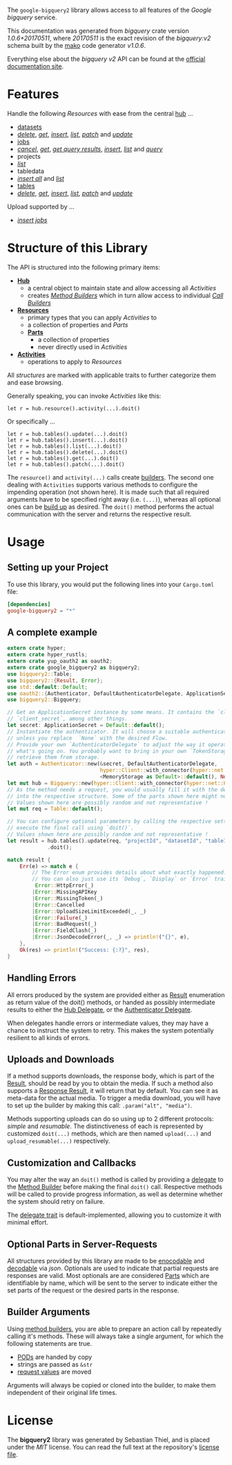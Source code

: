 <!---
DO NOT EDIT !
This file was generated automatically from 'src/mako/api/README.md.mako'
DO NOT EDIT !
-->
The `google-bigquery2` library allows access to all features of the *Google bigquery* service.

This documentation was generated from *bigquery* crate version *1.0.6+20170511*, where *20170511* is the exact revision of the *bigquery:v2* schema built by the [mako](http://www.makotemplates.org/) code generator *v1.0.6*.

Everything else about the *bigquery* *v2* API can be found at the
[official documentation site](https://cloud.google.com/bigquery/).
# Features

Handle the following *Resources* with ease from the central [hub](https://docs.rs/google-bigquery2/1.0.6+20170511/google_bigquery2/struct.Bigquery.html) ... 

* [datasets](https://docs.rs/google-bigquery2/1.0.6+20170511/google_bigquery2/struct.Dataset.html)
 * [*delete*](https://docs.rs/google-bigquery2/1.0.6+20170511/google_bigquery2/struct.DatasetDeleteCall.html), [*get*](https://docs.rs/google-bigquery2/1.0.6+20170511/google_bigquery2/struct.DatasetGetCall.html), [*insert*](https://docs.rs/google-bigquery2/1.0.6+20170511/google_bigquery2/struct.DatasetInsertCall.html), [*list*](https://docs.rs/google-bigquery2/1.0.6+20170511/google_bigquery2/struct.DatasetListCall.html), [*patch*](https://docs.rs/google-bigquery2/1.0.6+20170511/google_bigquery2/struct.DatasetPatchCall.html) and [*update*](https://docs.rs/google-bigquery2/1.0.6+20170511/google_bigquery2/struct.DatasetUpdateCall.html)
* [jobs](https://docs.rs/google-bigquery2/1.0.6+20170511/google_bigquery2/struct.Job.html)
 * [*cancel*](https://docs.rs/google-bigquery2/1.0.6+20170511/google_bigquery2/struct.JobCancelCall.html), [*get*](https://docs.rs/google-bigquery2/1.0.6+20170511/google_bigquery2/struct.JobGetCall.html), [*get query results*](https://docs.rs/google-bigquery2/1.0.6+20170511/google_bigquery2/struct.JobGetQueryResultCall.html), [*insert*](https://docs.rs/google-bigquery2/1.0.6+20170511/google_bigquery2/struct.JobInsertCall.html), [*list*](https://docs.rs/google-bigquery2/1.0.6+20170511/google_bigquery2/struct.JobListCall.html) and [*query*](https://docs.rs/google-bigquery2/1.0.6+20170511/google_bigquery2/struct.JobQueryCall.html)
* projects
 * [*list*](https://docs.rs/google-bigquery2/1.0.6+20170511/google_bigquery2/struct.ProjectListCall.html)
* tabledata
 * [*insert all*](https://docs.rs/google-bigquery2/1.0.6+20170511/google_bigquery2/struct.TabledataInsertAllCall.html) and [*list*](https://docs.rs/google-bigquery2/1.0.6+20170511/google_bigquery2/struct.TabledataListCall.html)
* [tables](https://docs.rs/google-bigquery2/1.0.6+20170511/google_bigquery2/struct.Table.html)
 * [*delete*](https://docs.rs/google-bigquery2/1.0.6+20170511/google_bigquery2/struct.TableDeleteCall.html), [*get*](https://docs.rs/google-bigquery2/1.0.6+20170511/google_bigquery2/struct.TableGetCall.html), [*insert*](https://docs.rs/google-bigquery2/1.0.6+20170511/google_bigquery2/struct.TableInsertCall.html), [*list*](https://docs.rs/google-bigquery2/1.0.6+20170511/google_bigquery2/struct.TableListCall.html), [*patch*](https://docs.rs/google-bigquery2/1.0.6+20170511/google_bigquery2/struct.TablePatchCall.html) and [*update*](https://docs.rs/google-bigquery2/1.0.6+20170511/google_bigquery2/struct.TableUpdateCall.html)


Upload supported by ...

* [*insert jobs*](https://docs.rs/google-bigquery2/1.0.6+20170511/google_bigquery2/struct.JobInsertCall.html)



# Structure of this Library

The API is structured into the following primary items:

* **[Hub](https://docs.rs/google-bigquery2/1.0.6+20170511/google_bigquery2/struct.Bigquery.html)**
    * a central object to maintain state and allow accessing all *Activities*
    * creates [*Method Builders*](https://docs.rs/google-bigquery2/1.0.6+20170511/google_bigquery2/trait.MethodsBuilder.html) which in turn
      allow access to individual [*Call Builders*](https://docs.rs/google-bigquery2/1.0.6+20170511/google_bigquery2/trait.CallBuilder.html)
* **[Resources](https://docs.rs/google-bigquery2/1.0.6+20170511/google_bigquery2/trait.Resource.html)**
    * primary types that you can apply *Activities* to
    * a collection of properties and *Parts*
    * **[Parts](https://docs.rs/google-bigquery2/1.0.6+20170511/google_bigquery2/trait.Part.html)**
        * a collection of properties
        * never directly used in *Activities*
* **[Activities](https://docs.rs/google-bigquery2/1.0.6+20170511/google_bigquery2/trait.CallBuilder.html)**
    * operations to apply to *Resources*

All *structures* are marked with applicable traits to further categorize them and ease browsing.

Generally speaking, you can invoke *Activities* like this:

```Rust,ignore
let r = hub.resource().activity(...).doit()
```

Or specifically ...

```ignore
let r = hub.tables().update(...).doit()
let r = hub.tables().insert(...).doit()
let r = hub.tables().list(...).doit()
let r = hub.tables().delete(...).doit()
let r = hub.tables().get(...).doit()
let r = hub.tables().patch(...).doit()
```

The `resource()` and `activity(...)` calls create [builders][builder-pattern]. The second one dealing with `Activities` 
supports various methods to configure the impending operation (not shown here). It is made such that all required arguments have to be 
specified right away (i.e. `(...)`), whereas all optional ones can be [build up][builder-pattern] as desired.
The `doit()` method performs the actual communication with the server and returns the respective result.

# Usage

## Setting up your Project

To use this library, you would put the following lines into your `Cargo.toml` file:

```toml
[dependencies]
google-bigquery2 = "*"
```

## A complete example

```Rust
extern crate hyper;
extern crate hyper_rustls;
extern crate yup_oauth2 as oauth2;
extern crate google_bigquery2 as bigquery2;
use bigquery2::Table;
use bigquery2::{Result, Error};
use std::default::Default;
use oauth2::{Authenticator, DefaultAuthenticatorDelegate, ApplicationSecret, MemoryStorage};
use bigquery2::Bigquery;

// Get an ApplicationSecret instance by some means. It contains the `client_id` and 
// `client_secret`, among other things.
let secret: ApplicationSecret = Default::default();
// Instantiate the authenticator. It will choose a suitable authentication flow for you, 
// unless you replace  `None` with the desired Flow.
// Provide your own `AuthenticatorDelegate` to adjust the way it operates and get feedback about 
// what's going on. You probably want to bring in your own `TokenStorage` to persist tokens and
// retrieve them from storage.
let auth = Authenticator::new(&secret, DefaultAuthenticatorDelegate,
                              hyper::Client::with_connector(hyper::net::HttpsConnector::new(hyper_rustls::TlsClient::new())),
                              <MemoryStorage as Default>::default(), None);
let mut hub = Bigquery::new(hyper::Client::with_connector(hyper::net::HttpsConnector::new(hyper_rustls::TlsClient::new())), auth);
// As the method needs a request, you would usually fill it with the desired information
// into the respective structure. Some of the parts shown here might not be applicable !
// Values shown here are possibly random and not representative !
let mut req = Table::default();

// You can configure optional parameters by calling the respective setters at will, and
// execute the final call using `doit()`.
// Values shown here are possibly random and not representative !
let result = hub.tables().update(req, "projectId", "datasetId", "tableId")
             .doit();

match result {
    Err(e) => match e {
        // The Error enum provides details about what exactly happened.
        // You can also just use its `Debug`, `Display` or `Error` traits
         Error::HttpError(_)
        |Error::MissingAPIKey
        |Error::MissingToken(_)
        |Error::Cancelled
        |Error::UploadSizeLimitExceeded(_, _)
        |Error::Failure(_)
        |Error::BadRequest(_)
        |Error::FieldClash(_)
        |Error::JsonDecodeError(_, _) => println!("{}", e),
    },
    Ok(res) => println!("Success: {:?}", res),
}

```
## Handling Errors

All errors produced by the system are provided either as [Result](https://docs.rs/google-bigquery2/1.0.6+20170511/google_bigquery2/enum.Result.html) enumeration as return value of 
the doit() methods, or handed as possibly intermediate results to either the 
[Hub Delegate](https://docs.rs/google-bigquery2/1.0.6+20170511/google_bigquery2/trait.Delegate.html), or the [Authenticator Delegate](https://docs.rs/yup-oauth2/*/yup_oauth2/trait.AuthenticatorDelegate.html).

When delegates handle errors or intermediate values, they may have a chance to instruct the system to retry. This 
makes the system potentially resilient to all kinds of errors.

## Uploads and Downloads
If a method supports downloads, the response body, which is part of the [Result](https://docs.rs/google-bigquery2/1.0.6+20170511/google_bigquery2/enum.Result.html), should be
read by you to obtain the media.
If such a method also supports a [Response Result](https://docs.rs/google-bigquery2/1.0.6+20170511/google_bigquery2/trait.ResponseResult.html), it will return that by default.
You can see it as meta-data for the actual media. To trigger a media download, you will have to set up the builder by making
this call: `.param("alt", "media")`.

Methods supporting uploads can do so using up to 2 different protocols: 
*simple* and *resumable*. The distinctiveness of each is represented by customized 
`doit(...)` methods, which are then named `upload(...)` and `upload_resumable(...)` respectively.

## Customization and Callbacks

You may alter the way an `doit()` method is called by providing a [delegate](https://docs.rs/google-bigquery2/1.0.6+20170511/google_bigquery2/trait.Delegate.html) to the 
[Method Builder](https://docs.rs/google-bigquery2/1.0.6+20170511/google_bigquery2/trait.CallBuilder.html) before making the final `doit()` call. 
Respective methods will be called to provide progress information, as well as determine whether the system should 
retry on failure.

The [delegate trait](https://docs.rs/google-bigquery2/1.0.6+20170511/google_bigquery2/trait.Delegate.html) is default-implemented, allowing you to customize it with minimal effort.

## Optional Parts in Server-Requests

All structures provided by this library are made to be [enocodable](https://docs.rs/google-bigquery2/1.0.6+20170511/google_bigquery2/trait.RequestValue.html) and 
[decodable](https://docs.rs/google-bigquery2/1.0.6+20170511/google_bigquery2/trait.ResponseResult.html) via *json*. Optionals are used to indicate that partial requests are responses 
are valid.
Most optionals are are considered [Parts](https://docs.rs/google-bigquery2/1.0.6+20170511/google_bigquery2/trait.Part.html) which are identifiable by name, which will be sent to 
the server to indicate either the set parts of the request or the desired parts in the response.

## Builder Arguments

Using [method builders](https://docs.rs/google-bigquery2/1.0.6+20170511/google_bigquery2/trait.CallBuilder.html), you are able to prepare an action call by repeatedly calling it's methods.
These will always take a single argument, for which the following statements are true.

* [PODs][wiki-pod] are handed by copy
* strings are passed as `&str`
* [request values](https://docs.rs/google-bigquery2/1.0.6+20170511/google_bigquery2/trait.RequestValue.html) are moved

Arguments will always be copied or cloned into the builder, to make them independent of their original life times.

[wiki-pod]: http://en.wikipedia.org/wiki/Plain_old_data_structure
[builder-pattern]: http://en.wikipedia.org/wiki/Builder_pattern
[google-go-api]: https://github.com/google/google-api-go-client

# License
The **bigquery2** library was generated by Sebastian Thiel, and is placed 
under the *MIT* license.
You can read the full text at the repository's [license file][repo-license].

[repo-license]: https://github.com/Byron/google-apis-rsblob/master/LICENSE.md
